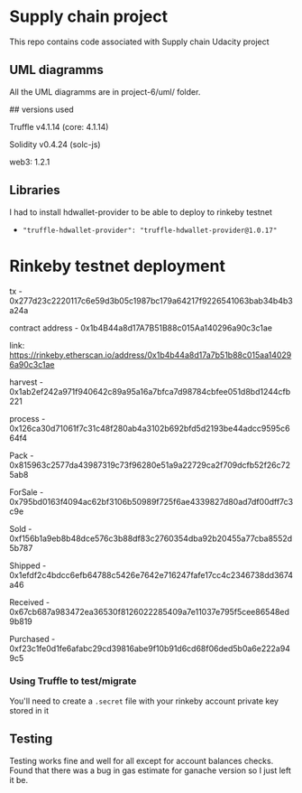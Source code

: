 # Supply chain project

This repo contains code associated with Supply chain Udacity project

## UML diagramms

All the UML diagramms are in project-6/uml/ folder.

## versions used

Truffle v4.1.14 (core: 4.1.14)

Solidity v0.4.24 (solc-js)

web3: 1.2.1

## Libraries

I had to install hdwallet-provider to be able to deploy to rinkeby testnet

* `"truffle-hdwallet-provider": "truffle-hdwallet-provider@1.0.17"`

# Rinkeby testnet deployment
tx - 0x277d23c2220117c6e59d3b05c1987bc179a64217f9226541063bab34b4b3a24a

contract address - 0x1b4B44a8d17A7B51B88c015Aa140296a90c3c1ae

link: https://rinkeby.etherscan.io/address/0x1b4b44a8d17a7b51b88c015aa140296a90c3c1ae

harvest - 0x1ab2ef242a971f940642c89a95a16a7bfca7d98784cbfee051d8bd1244cfb221

process - 0x126ca30d71061f7c31c48f280ab4a3102b692bfd5d2193be44adcc9595c664f4

Pack - 0x815963c2577da43987319c73f96280e51a9a22729ca2f709dcfb52f26c725ab8

ForSale - 0x795bd0163f4094ac62bf3106b50989f725f6ae4339827d80ad7df00dff7c3c9e

Sold - 0xf156b1a9eb8b48dce576c3b88df83c2760354dba92b20455a77cba8552d5b787

Shipped - 0x1efdf2c4bdcc6efb64788c5426e7642e716247fafe17cc4c2346738dd3674a46

Received - 0x67cb687a983472ea36530f8126022285409a7e11037e795f5cee86548ed9b819

Purchased - 0xf23c1fe0d1fe6afabc29cd39816abe9f10b91d6cd68f06ded5b0a6e222a949c5

### Using Truffle to test/migrate

You'll need to create a `.secret` file with your rinkeby account private key stored in it

## Testing

Testing works fine and well for all except for account balances checks. Found that there was a bug in gas estimate for ganache version
so I just left it be.
